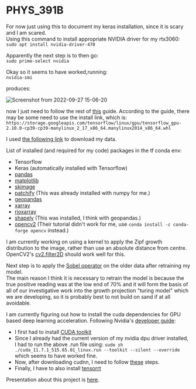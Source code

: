 # PHYS_391B

For now just using this to document my keras installation, since it is scary and I am scared.\
Using this command to install appropriate NVIDIA driver for my rtx3060:\
`sudo apt install nvidia-driver-470`


Apparently the next step is to then go:\
`sudo prime-select nvidia`


Okay so it seems to have worked,running:\
`nvidia-smi`

produces:


![Screenshot from 2022-09-27 15-06-20](https://user-images.githubusercontent.com/63687545/192414592-c6c52f35-4997-49cd-9355-6100b0bdca62.png)


now I just need to follow the rest of [this](https://www.tensorflow.org/install/pip) guide.
According to the guide, there may be some need to use the install link, which is:\
`https://storage.googleapis.com/tensorflow/linux/gpu/tensorflow_gpu-2.10.0-cp39-cp39-manylinux_2_17_x86_64.manylinux2014_x86_64.whl`

I used [the following link](https://data.linz.govt.nz/x/vGMekh) to download my data.

List of installed (and required for my code) packages in the tf conda env:
- Tensorflow
- Keras (automatically installed with Tensorflow)
- [pandas](https://pandas.pydata.org/docs/getting_started/install.html)
- [matplotlib](https://matplotlib.org/stable/users/installing/index.html)
- [skimage](https://scikit-image.org/docs/stable/install.html#install-via-conda)
- [patchify](https://pypi.org/project/patchify/) (This was already installed with numpy for me.)
- [geopandas](https://geopandas.org/en/stable/getting_started/install.html)
- [xarray](https://docs.xarray.dev/en/stable/getting-started-guide/installing.html#instructions)
- [rioxarray](https://corteva.github.io/rioxarray/stable/installation.html)
- [shapely](https://pypi.org/project/Shapely/) (This was installed, I think with geopandas.)
- [opencv2](https://docs.opencv.org/4.x/d2/de6/tutorial_py_setup_in_ubuntu.html) (Their tutorial didn't work for me,
  use `conda install -c conda-forge opencv` instead.)

I am currently working on using a kernel to apply the Zipf growth distribution to the image, rather than use an absolute
distance from centre. OpenCV2's [cv2.filter2D](https://docs.opencv.org/3.4/d4/dbd/tutorial_filter_2d.html) should work well for this.


Next step is to apply the [Sobel operator](https://www.youtube.com/watch?v=uihBwtPIBxM) on the older data after retraining my model.\
The main reason I think it is necessary to retrain the model is because the true positive reading was at the low end of 70% and it will
form the basis of all of our investigative work into the growth projection "turing model" which we are developing, so it is probably best to not build on sand if at all avoidable.


I am currently figuring out how to install the cuda dependencies for GPU based deep learning acceleration.
Following Nvidia's [developer guide](https://docs.nvidia.com/deeplearning/cudnn/install-guide/index.html):
- I first had to install [CUDA toolkit](https://developer.nvidia.com/cuda-downloads)
- Since I already had the current version of my nvidia dpu driver installed, I had to run the above .run file using:
    `sudo sh ./cuda_11.7.1_515.65.01_linux.run --toolkit --silent --override` which seems to have worked fine.
- Now, after downloading cudnn, I need to follow [these](https://docs.nvidia.com/deeplearning/cudnn/install-guide/index.html#installlinux-deb) steps.
- Finally, I have to also install [tensorrt](https://docs.nvidia.com/deeplearning/tensorrt/archives/tensorrt-723/install-guide/index.html)

Presentation about this project is [here](https://docs.google.com/presentation/d/1ENszTtBydCILx1WD3F8z_XdElb5MGMuMWNx5A3TUKyM/edit?usp=sharing).
